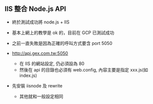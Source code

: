 ## IIS 整合 Node.js API
* 終於測試成功將 node.js + IIS
* 基本上網上的教學是 ok 的，目前在 GCP 已測試成功
* 之前一直失敗是因為正確的呼叫方式要含 port 5050

* http://api.gex.com.tw:5050
  * 在 IIS 的網站設定, 仍必須設為 80
  * 然後在 api 的目錄也必須有 web.config, 內容主要是指定 xxx.js(如 index.js)

* 先安裝 iisnode 及 rewrite
  * 其他就和一般設定相同
